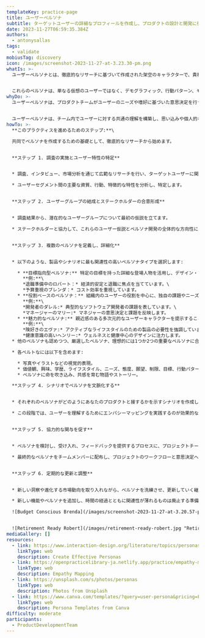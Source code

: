 ```yaml
---
templateKey: practice-page
title: ユーザーペルソナ
subtitle: ターゲットユーザーの詳細なプロフィールを作成し、プロダクトの設計と開発に役立てる。
date: 2023-11-27T06:59:35.384Z
authors:
  - antonysallas
tags:
  - validate
mobiusTag: discovery
icon: /images/screenshot-2023-11-27-at-3.23.30-pm.png
whatIs: >-
  ユーザーペルソナとは、徹底的なリサーチに基づいて作成された架空のキャラクターで、貴社のサービス、プロダクト、ウェブサイト、ブランドと接する可能性のある多様なユーザータイプを表すものです。


  これらのペルソナは、単なる仮想のユーザーではなく、デモグラフィック、行動パターン、モチベーション、ゴールなど、オーディエンスの大きなセグメントの主要な特徴を表すように構築されています。
whyDo: >-
  ユーザーペルソナは、プロダクトチームがユーザーのニーズや嗜好に基づいた意思決定を行うための指針となります。ユーザーペルソナは、機能の優先順位付け、インターフェースの設計、ターゲットユーザーの共感を得るマーケティング戦略の立案において不可欠です。


  ユーザーペルソナは、チーム内でユーザーに対する共通の理解を構築し、思い込みや個人的なバイアスに基づいたデザインを避けるのに役立ちます。
howTo: >-
  **このプラクティスを進めるためのステップ:**\

  共同でペルソナを作成するための基礎として、徹底的なリサーチから始めます。


  **ステップ 1. 調査の実施とユーザー特性の特定**


  * 調査、インタビュー、市場分析を通じて広範なリサーチを行い、ターゲットユーザーに関する詳細な情報を収集します。

  * ユーザーセグメント間の主要な資質、行動、特徴的な特性を分析し、特定します。


  **ステップ 2. ユーザーグループの結成とステークホルダーの合意形成**


  * 調査結果から、潜在的なユーザーグループについて最初の仮説を立てます。

  * ステークホルダーと協力して、これらのユーザー仮説とペルソナ開発の全体的な方向性について合意を得ます。


  **ステップ 3. 複数のペルソナを定義し、詳細化**


  * 以下のような、製品やシナリオに最も関連性の高いペルソナタイプを選択します:

    * **目標指向型ペルソナ:** 特定の目標を持った詳細な登場人物を活用し、デザイン・ソリューションの指針とする。\
      **例:**\
      *退職準備中のロバート：* 経済的安定と退職に焦点を当てています。\
      *予算重視のブレンダ：* コスト効率を重視しています。
    * **役割ベースのペルソナ：** 組織内のユーザーの役割を中心に、独自の課題やニーズに対応します。\
      **例:**\
      *開発者のダレル:* 典型的なソフトウェア開発者の課題を表しています。\
      *マネージャーのマリー:* マネジャーの意思決定と課題を反映します。
    * **魅力的なペルソナ:** 親近感のある多次元的なユーザーキャラクターを提示することで、共感を築くことを目指します。\
      **例:**\
      *険好きのエヴァ:* アクティブなライフスタイルのための製品の必要性を強調しています。\
      *健康意識の高いヘンリー:* ウェルネスと健康中心のデザインに注力します。
  * 他のペルソナも認めつつ、厳選したペルソナ、理想的には1つか2つの重要なペルソナに合意し、フォーカスします。

  * 各ペルトなには以下を含めます:

    * 写真やイラストなどの視覚的表現。
    * 価値観、興味、学歴、ライフスタイル、ニーズ、態度、願望、制限、目標、行動パターンなど、背景の詳しい説明。
    * ペルソナに命を吹き込み、共感を育む物語やストーリー。

  **ステップ 4. シナリオでペルソナを文脈化する**


  * それぞれのペルソナがどのようにあなたのプロダクトと接するかを示すシナリオを作成し、そのペルソナ特有の問題、ニーズ、使用例を見つけます。

  * この段階では、ユーザーを理解するためにエンパシーマッピングを実践するのが効果的なアプローチです。


  **ステップ 5. 協力的な関与を促す**


  * ペルソナを検討し、受け入れ、フィードバックを提供するプロセスに、プロジェクトチーム全体を参加させます。

  * 最終的なペルソナをチームメンバーに配布し、プロジェクトのワークフローと意思決定への統合を確実にします。


  **ステップ 6. 定期的な更新と調整**


  * 新しい洞察や進化する市場動向を取り入れながら、ペルソナを洗練させ、更新していく継続的なプロセスを行います。

  * 新しい機能やペルソナを追加し、時間の経過とともに関連性が薄れるものは廃止する準備をしておきます。

  ![Budget Conscious Brenda](/images/screenshot-2023-11-27-at-3.20.57-pm.png "Budget Conscious Brenda")


  ![Retirement Ready Robert](/images/retirement-ready-robert.jpg "Retirement Ready Robert")
mediaGallery: []
resources:
  - link: https://www.interaction-design.org/literature/topics/personas
    linkType: web
    description: Create Effective Personas
  - link: https://openpracticelibrary-ja.netlify.app/practice/empathy-mapping/
    linkType: web
    description: Empathy Mapping
  - link: https://unsplash.com/s/photos/personas
    linkType: web
    description: Photos from Unsplash
  - link: https://www.canva.com/templates/?query=user-persona&pricing=FREE
    linkType: web
    description: Persona Templates from Canva
difficulty: moderate
participants:
  - ProductDevelopmentTeam
---
```

